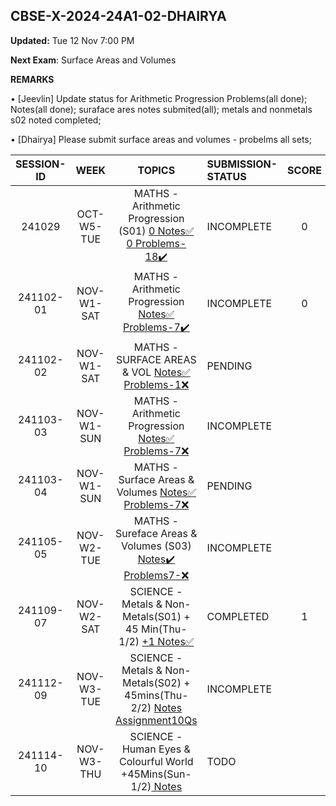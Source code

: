 ## CBSE-X-2024-24A1-02-DHAIRYA

**Updated:** Tue 12 Nov 7:00 PM 

**Next Exam**: Surface Areas and Volumes

**REMARKS**

• [Jeevlin] Update status for Arithmetic Progression Problems(all done); Notes(all done); suraface ares notes submited(all); metals and nonmetals s02 noted completed; 

• [Dhairya] Please submit surface areas and volumes - probelms all sets;


| **SESSION-ID** |  **WEEK**    |      **TOPICS**       | **SUBMISSION-STATUS**               | **SCORE**  | **REMARKS** |
|:--------------:|:------------:|:--------------------:|:------------------------------------|:----------:|:----------:|
| 241029       | OCT-W5-TUE   | MATHS - Arithmetic Progression (S01) [ 0 Notes✅]() [ 0 Problems-18✔️]()   | INCOMPLETE  | 0 | Deadline:09:15 AM Sat 2 Nov • New Deadline: 11:59 PM Sat 2 Nov • Late Submission Sat02Nov1143PM |
| 241102-01       | NOV-W1-SAT   | MATHS - Arithmetic Progression  [Notes✅]() [Problems-7✔️](02-dhairya/241101-02-PROBLEMS.pdf) | INCOMPLETE  | 0 | Deadline: 9:15 AM Sun 3 Nov |
| 241102-02       | NOV-W1-SAT   | MATHS - SURFACE AREAS & VOL  [Notes✅]() [Problems-1❌]()   | PENDING  | | Deadline: 9:15 AM Sun 3 Nov • Submission: Sat02Nov1034PM |
| 241103-03       | NOV-W1-SUN   | MATHS - Arithmetic Progression [Notes✅]() [Problems-7❌]()   | INCOMPLETE  | | Deadline: Tue5Nov615PM |
| 241103-04       | NOV-W1-SUN   | MATHS - Surface Areas & Volumes [Notes✅]() [Problems-7❌]()   | PENDING  | | Deadline: Tue5Nov615PM |
| 241105-05       | NOV-W2-TUE   | MATHS - Sureface Areas & Volumes (S03) [Notes✔️]() [Problems7-❌]()   | INCOMPLETE|  |  | Submitted:Sat9Nov12PM • Re-submit|
| 241109-07       | NOV-W2-SAT   | SCIENCE - Metals & Non-Metals(S01) + 45 Min(Thu-1/2) [+1 Notes✅](02-dhairya/241109-02-NOTES.pdf)    | COMPLETED | 1  | Deadline: Tue12Nov615PM  • Submission Mon11Nov424PM |  |
| 241112-09       | NOV-W3-TUE   | SCIENCE - Metals & Non-Metals(S02) + 45mins(Thu-2/2) [ Notes ]() [Assignment10Qs]() | INCOMPLETE| | Deadline:Thu14Nov630PM |    |
 241114-10       | NOV-W3-THU   |  SCIENCE - Human Eyes & Colourful World +45Mins(Sun-1/2)[ Notes ]()  | TODO |  |Deadline:Sat16Nov600PM|
